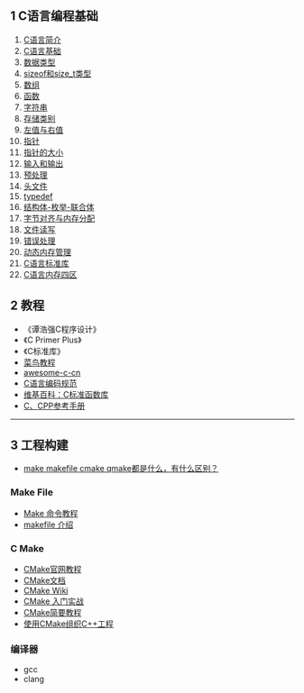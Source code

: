 ## 1 C语言编程基础

1. [C语言简介](笔记/01_C语言简介.md)
1. [C语言基础](笔记/02_C语言基础.md)
1. [数据类型](笔记/03_数据类型.md)
1. [sizeof和size_t类型](笔记/02_sizeof和size_t类型.md)
1. [数组](笔记/04_数组.md)
1. [函数](笔记/05_函数.md)
1. [字符串](笔记/06_字符串.md)
1. [存储类别](笔记/07_存储类别.md)
1. [左值与右值](笔记/08_左值与右值.md)
1. [指针](笔记/09_指针.md)
1. [指针的大小](笔记/10_指针的大小.md)
1. [输入和输出](笔记/11_输入和输出.md)
1. [预处理](笔记/12_预处理.md)
1. [头文件](笔记/13_头文件.md)
1. [typedef](笔记/19_Typedef.md)
1. [结构体-枚举-联合体](笔记/14_结构体-枚举-联合体.md)
1. [字节对齐与内存分配](笔记/15_C语言字节对齐与内存分配.md)
1. [文件读写](笔记/16_C语言IO.md) 
1. [错误处理](笔记/17_错误处理.md)
1. [动态内存管理](笔记/15_动态内存管理.md)
1. [C语言标准库](笔记/18_C语言标准库.md)
1. [C语言内存四区](笔记/20_内存四区.md)


## 2 教程

- 《谭浩强C程序设计》
- 《C Primer Plus》
- 《C标准库》
- [菜鸟教程](http://www.runoob.com/cprogramming/c-header-files.html)
- [awesome-c-cn](https://github.com/jobbole/awesome-c-cn)
- [C语言编码规范](http://www.jianshu.com/p/0c29795c31fe)
- [维基百科：C标准函数库](https://zh.wikipedia.org/wiki/C%E6%A8%99%E6%BA%96%E5%87%BD%E5%BC%8F%E5%BA%AB)
- [C、CPP参考手册](http://zh.cppreference.com/w/%E9%A6%96%E9%A1%B5)


---
## 3 工程构建

- [make makefile cmake qmake都是什么，有什么区别？](https://www.zhihu.com/question/27455963)

### Make File

- [Make 命令教程](http://www.ruanyifeng.com/blog/2015/02/make.html)
- [makefile 介绍](http://wiki.ubuntu.org.cn/%E8%B7%9F%E6%88%91%E4%B8%80%E8%B5%B7%E5%86%99Makefile:MakeFile%E4%BB%8B%E7%BB%8D#makefile_.E4.BB.8B.E7.BB.8D)

### C Make

- [CMake官网教程](https://cmake.org/documentation/)
- [CMake文档](https://cmake.org/cmake/help/v3.0/index.html#)
- [CMake Wiki](https://cmake.org/Wiki/CMake)
- [CMake 入门实战](http://hahack.com/codes/cmake/)
- [CMake简要教程](http://www.jianshu.com/p/bbf68f9ddffa)
- [使用CMake组织C++工程](https://elloop.github.io/tools/2016-04-04/learning-cmake-0)

### 编译器

- gcc
- clang
